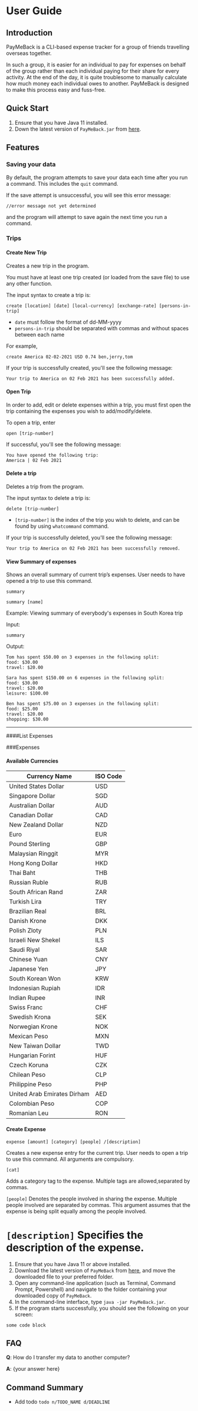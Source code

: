 # User Guide

## Introduction

PayMeBack is a CLI-based expense tracker for a group of friends travelling overseas together.

In such a group, it is easier for an individual to pay for expenses on behalf of the group rather than each
individual paying for their share for every activity. At the end of the day, it is quite troublesome to
manually calculate how much money each individual owes to another. PayMeBack is designed to make this process
easy and fuss-free.

## Quick Start
1. Ensure that you have Java 11 installed.
1. Down the latest version of `PayMeBack.jar` from [here](https://github.com/AY2122S1-CS2113T-T12-2/tp/releases).

## Features

### Saving your data

By default, the program attempts to save your data each time after you run a command. This includes
the `quit` command.

If the save attempt is unsuccessful, you will see this error message:

```
//error message not yet determined
```

and the program will attempt to save again the next time you run a command.

### Trips

#### Create New Trip

Creates a new trip in the program.

You must have at least one trip created (or loaded from the save file) to use any other function.

The input syntax to create a trip is:
```
create [location] [date] [local-currency] [exchange-rate] [persons-in-trip]
```

- `date` must follow the format of dd-MM-yyyy
- `persons-in-trip` should be separated with commas and without spaces between each name

For example,

```
create America 02-02-2021 USD 0.74 ben,jerry,tom
```

If your trip is successfully created, you'll see the following message:

```
Your trip to America on 02 Feb 2021 has been successfully added.
```

#### Open Trip

In order to add, edit or delete expenses within a trip, you must first open the trip containing
the expenses you wish to add/modify/delete.

To open a trip, enter

```
open [trip-number]
```

If successful, you'll see the following message:

```
You have opened the following trip:
America | 02 Feb 2021
```

#### Delete a trip

Deletes a trip from the program.

The input syntax to delete a trip is:
```
delete [trip-number]
```
- `[trip-number]` is the index of the trip you wish to delete, and can be found by using `whatcommand` command.

If your trip is successfully deleted, you'll see the following message:

```
Your trip to America on 02 Feb 2021 has been successfully removed.
```


#### View Summary of expenses
Shows an overall summary of current trip’s expenses. User needs to have opened a trip to use this command.

```summary```

```summary [name]```

Example:
Viewing summary of everybody's expenses in South Korea trip

Input:

```summary```

Output:
```
Tom has spent $50.00 on 3 expenses in the following split:
food: $30.00
travel: $20.00

Sara has spent $150.00 on 6 expenses in the following split:
food: $30.00
travel: $20.00
leisure: $100.00

Ben has spent $75.00 on 3 expenses in the following split:
food: $25.00
travel: $20.00
shopping: $30.00

```
---
####List Expenses

###Expenses
#### Available Currencies
Currency Name | ISO Code
------------ | -----------
United States Dollar | USD
Singapore Dollar | SGD
Australian Dollar | AUD
Canadian Dollar | CAD
New Zealand Dollar | NZD
Euro | EUR
Pound Sterling| GBP
Malaysian Ringgit | MYR
Hong Kong Dollar | HKD
Thai Baht | THB
Russian Ruble | RUB
South African Rand | ZAR
Turkish Lira | TRY
Brazilian Real | BRL
Danish Krone | DKK
Polish Zloty | PLN
Israeli New Shekel | ILS
Saudi Riyal | SAR
Chinese Yuan | CNY
Japanese Yen | JPY
South Korean Won | KRW
Indonesian Rupiah | IDR
Indian Rupee | INR
Swiss Franc | CHF
Swedish Krona | SEK
Norwegian Krone | NOK
Mexican Peso | MXN
New Taiwan Dollar | TWD
Hungarian Forint | HUF
Czech Koruna | CZK
Chilean Peso | CLP
Philippine Peso | PHP
United Arab Emirates Dirham | AED
Colombian Peso | COP
Romanian Leu | RON

#### Create Expense

``expense [amount] [category] [people] /[description]``

Creates a new expense entry for the current trip. User
needs to open a trip to use this command.
All arguments are compulsory.


``[cat]``

Adds a category tag to the expense. Multiple tags are allowed,separated by commas.



`[people]`
Denotes the people involved in sharing the expense. Multiple people involved are separated by commas. This argument assumes that the expense is being split equally among the people involved.


`[description]`
Specifies the description of the expense.
=======
1. Ensure that you have Java 11 or above installed.
2. Download the latest version of `PayMeBack` from [here](http://link.to/duke), and move the downloaded file to
   your preferred folder.
3. Open any command-line application (such as Terminal, Command Prompt, Powershell) and navigate to the folder
   containing your downloaded copy of `PayMeBack`.
4. In the command-line interface, type `java -jar PayMeBack.jar`.
5. If the program starts successfully, you should see the following on your screen:
```
some code block
```
## FAQ

**Q**: How do I transfer my data to another computer? 

**A**: {your answer here}

## Command Summary
* Add todo `todo n/TODO_NAME d/DEADLINE`
